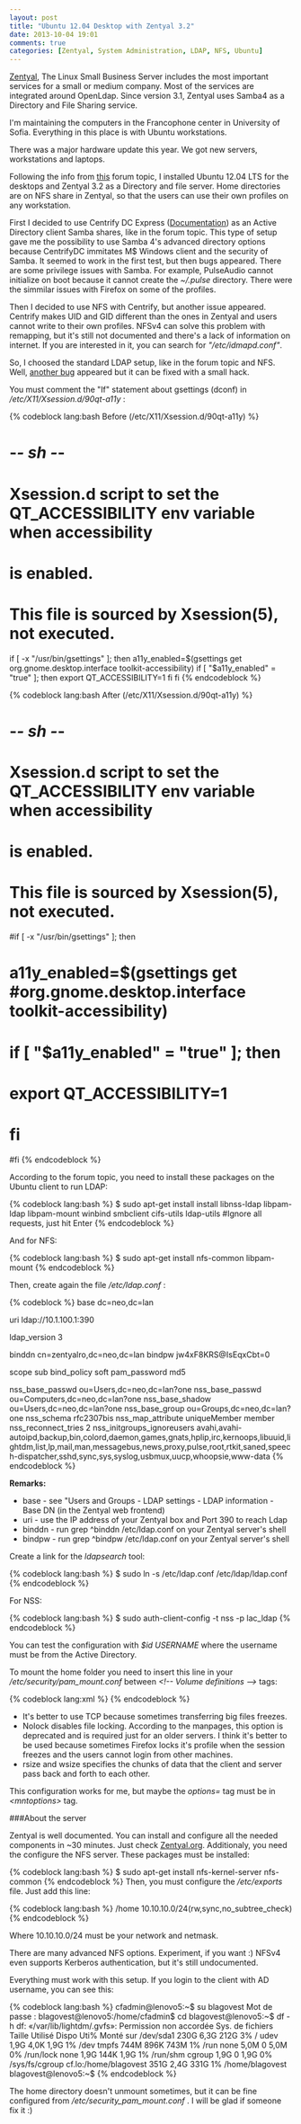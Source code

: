```yaml
---
layout: post
title: "Ubuntu 12.04 Desktop with Zentyal 3.2"
date: 2013-10-04 19:01
comments: true
categories: [Zentyal, System Administration, LDAP, NFS, Ubuntu]
---
```


[Zentyal](http://zentyal.org), The Linux Small Business Server includes the most important services for a small or medium company. Most of the services are integrated around OpenLdap. Since version 3.1, Zentyal uses Samba4 as a Directory and File Sharing service.

<!-- more -->

I'm maintaining the computers in the Francophone center in University of Sofia. Everything in this place is with Ubuntu workstations.

There was a major hardware update this year. We got new servers, workstations and laptops. 

<div align="center"><div class="g-post" data-href="https://plus.google.com/112216091511383101131/posts/BW8jkHFox5N"></div></div>

Following the info from [this](http://forum.zentyal.org/index.php?topic=12925.0) forum topic, I installed Ubuntu 12.04 LTS for the desktops and Zentyal 3.2 as a Directory and file server. Home directories are on NFS share in Zentyal, so that the users can use their own profiles on any workstation. 

First I decided to use Centrify DC Express ([Documentation](https://help.ubuntu.com/community/DirectControl)) as an Active Directory client Samba shares, like in the forum topic. This type of setup gave me the   possibility to use Samba 4's advanced directory options because CentrifyDC immitates M$ Windows client and the security of Samba. It seemed to work in the first test, but then bugs appeared. There are some privilege issues with Samba. For example, PulseAudio cannot initialize on boot because it cannot create the _~/.pulse_ directory. There were the simmilar issues with Firefox on some of the profiles.

Then I decided to use NFS with Centrify, but another issue appeared. Centrify makes UID and GID different than the ones in Zentyal and users cannot write to their own profiles. NFSv4 can solve this problem with remapping, but it's still not documented and there's a lack of information on internet. If you are interested in it, you can search for _"/etc/idmapd.conf"_. 

So, I choosed the standard LDAP setup, like in the forum topic and NFS. Well, [another bug](https://bugs.launchpad.net/ubuntu/+source/at-spi2-core/+bug/870874) appeared but it can be fixed with a small hack. 

You must comment the "If" statement about gsettings (dconf) in _/etc/X11/Xsession.d/90qt-a11y_ :

{% codeblock lang:bash Before (/etc/X11/Xsession.d/90qt-a11y) %}
# -*- sh -*-
# Xsession.d script to set the QT_ACCESSIBILITY env variable when accessibility
# is enabled.
#
# This file is sourced by Xsession(5), not executed.

if [ -x "/usr/bin/gsettings" ]; then
        a11y_enabled=$(gsettings get org.gnome.desktop.interface toolkit-accessibility)
        if [ "$a11y_enabled" = "true" ]; then
                export QT_ACCESSIBILITY=1
        fi
fi
{% endcodeblock %}

{% codeblock lang:bash After (/etc/X11/Xsession.d/90qt-a11y) %}
# -*- sh -*-
# Xsession.d script to set the QT_ACCESSIBILITY env variable when accessibility
# is enabled.
#
# This file is sourced by Xsession(5), not executed.

#if [ -x "/usr/bin/gsettings" ]; then
#        a11y_enabled=$(gsettings get #org.gnome.desktop.interface toolkit-accessibility)
#        if [ "$a11y_enabled" = "true" ]; then
#                export QT_ACCESSIBILITY=1
#        fi
#fi
{% endcodeblock %}

According to the forum topic, you need to install these packages on the Ubuntu client to run LDAP:

{% codeblock lang:bash %}
$ sudo apt-get install install libnss-ldap libpam-ldap libpam-mount  winbind smbclient cifs-utils ldap-utils #Ignore all requests, just hit Enter
{% endcodeblock %}

And for NFS:

{% codeblock lang:bash %}
$ sudo apt-get install nfs-common libpam-mount
{% endcodeblock %}

Then, create again the file _/etc/ldap.conf_ :

{% codeblock %}
base dc=neo,dc=lan

uri ldap://10.1.100.1:390

ldap_version 3

binddn cn=zentyalro,dc=neo,dc=lan
bindpw jw4xF8KRS@IsEqxCbt=0

scope sub
bind_policy soft
pam_password md5

nss_base_passwd         ou=Users,dc=neo,dc=lan?one
nss_base_passwd         ou=Computers,dc=neo,dc=lan?one
nss_base_shadow         ou=Users,dc=neo,dc=lan?one
nss_base_group          ou=Groups,dc=neo,dc=lan?one
nss_schema              rfc2307bis
nss_map_attribute uniqueMember member
nss_reconnect_tries 2
nss_initgroups_ignoreusers avahi,avahi-autoipd,backup,bin,colord,daemon,games,gnats,hplip,irc,kernoops,libuuid,lightdm,list,lp,mail,man,messagebus,news,proxy,pulse,root,rtkit,saned,speech-dispatcher,sshd,sync,sys,syslog,usbmux,uucp,whoopsie,www-data
{% endcodeblock %}

**Remarks:**

* base - see "Users and Groups - LDAP settings - LDAP information - Base DN (in the Zentyal web frontend)
* uri - use the IP address of your Zentyal box and Port 390 to reach Ldap
* binddn - run grep ^binddn /etc/ldap.conf on your Zentyal server's shell
* bindpw - run grep ^bindpw /etc/ldap.conf on your Zentyal server's shell

Create a link for the _ldapsearch_ tool:

{% codeblock lang:bash %}
$ sudo ln -s /etc/ldap.conf  /etc/ldap/ldap.conf
{% endcodeblock %}

For NSS: 

{% codeblock lang:bash %}
$ sudo auth-client-config -t nss -p lac_ldap
{% endcodeblock %}

You can test the configuration with _$id USERNAME_ where the username must be from the Active Directory.

To mount the home folder you need to insert this line in your _/etc/security/pam_mount.conf_ between _\<!-- Volume definitions --\>_ tags:

{% codeblock lang:xml %}
<volume fstype="nfs" server="yourserver.local" path="/home/%(USER)" mountpoint="~" options="rsize=8192,wsize=8192,timeo=14,intr,proto=tcp,nolock" />
{% endcodeblock %}

* It's better to use TCP because sometimes transferring big files freezes.
* Nolock disables file locking. According to the manpages, this option is deprecated and is required just for an older servers. I think it's better to be used because sometimes Firefox locks it's profile when the session freezes and the users cannot login from other machines.
* rsize and wsize specifies the chunks of data that the client and server pass back and forth to each other.

This configuration works for me, but maybe the _options=_ tag must be in _\<mntoptions\>_ tag.

###About the server

Zentyal is well documented. You can install and configure all the needed components in ~30 minutes. Just check [Zentyal.org](http://zentyal.org).
Additionaly, you need the configure the NFS server. These packages must be installed:

{% codeblock lang:bash %}
$ sudo apt-get install nfs-kernel-server nfs-common
{% endcodeblock %}
Then, you must configure the _/etc/exports_ file. Just add this line:

{% codeblock lang:bash %}
/home   10.10.10.0/24(rw,sync,no_subtree_check)
{% endcodeblock %}

Where 10.10.10.0/24 must be your network and netmask.

There are many advanced NFS options. Experiment, if you want :) NFSv4 even supports Kerberos authentication, but it's still undocumented.

Everything must work with this setup. If you login to the client with AD username, you can see this:

{% codeblock lang:bash %}
cfadmin@lenovo5:~$ su blagovest
Mot de passe : 
blagovest@lenovo5:/home/cfadmin$ cd
blagovest@lenovo5:~$ df -h
df: «/var/lib/lightdm/.gvfs»: Permission non accordée
Sys. de fichiers      Taille Utilisé Dispo Uti% Monté sur
/dev/sda1               230G    6,3G  212G   3% /
udev                    1,9G    4,0K  1,9G   1% /dev
tmpfs                   744M    896K  743M   1% /run
none                    5,0M       0  5,0M   0% /run/lock
none                    1,9G    144K  1,9G   1% /run/shm
cgroup                  1,9G       0  1,9G   0% /sys/fs/cgroup
cf.lo:/home/blagovest   351G    2,4G  331G   1% /home/blagovest
blagovest@lenovo5:~$ 
{% endcodeblock %}

The home directory doesn't unmount sometimes, but it can be fine configured from _/etc/security_pam_mount.conf_ . I will be glad if someone fix it :)